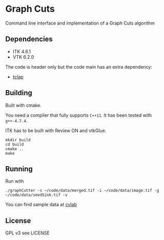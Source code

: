 # Graph Cuts

Command line interface and implementation of a Graph Cuts algorithm

Dependencies
------------

* ITK 4.6.1
* VTK 6.2.0

The code is header only but the code main has an extra dependency:

* [tclap](http://tclap.sourceforge.net/)



Building
--------

Built with cmake.

You need a compiler that fully supports `C++11`. It has been tested with `g++-4.7.4`.

ITK has to be built with Review ON and vtkGlue.

    mkdir build
    cd build
    cmake ..
    make

Running
-------
    
Run with

    ./graphCutter -s ~/code/data/merged.tif -i ~/code/data/image.tif -g ~/code/data/seedSink.tif -v
    
You can find sample data at [cvlab](https://documents.epfl.ch/groups/c/cv/cvlab-unit/public/espina/sample_data/graphcuts/)
    
    
License
-------
GPL v3 see LICENSE

